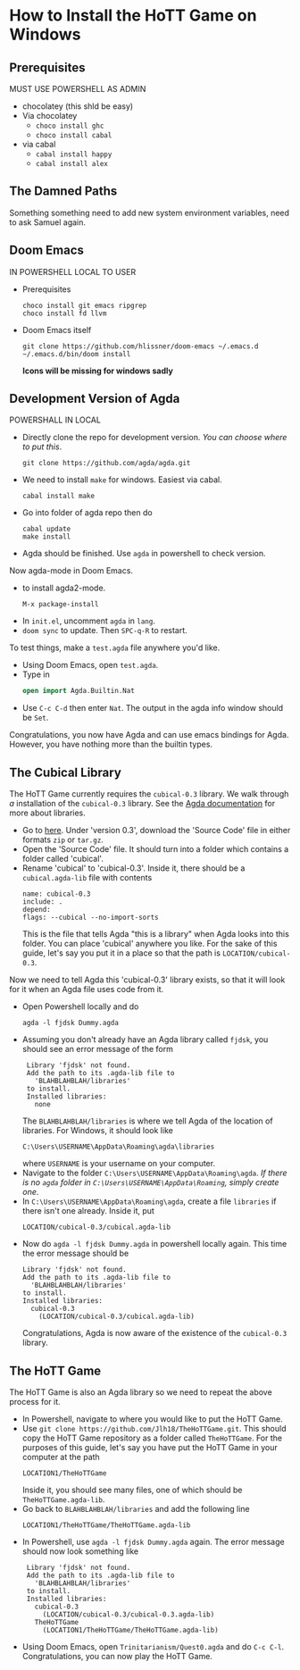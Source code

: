 How to Install the HoTT Game on Windows
=======================================

## Prerequisites
   
MUST USE POWERSHELL AS ADMIN
- chocolatey (this shld be easy)
- Via chocolatey
  - `choco install ghc`
  - `choco install cabal`
- via cabal
  - `cabal install happy`
  - `cabal install alex`

## The Damned Paths

Something something need to add new system environment variables,
need to ask Samuel again.

## Doom Emacs

IN POWERSHELL LOCAL TO USER

- Prerequisites
  ```
  choco install git emacs ripgrep
  choco install fd llvm
  ``` 
- Doom Emacs itself
  ```
  git clone https://github.com/hlissner/doom-emacs ~/.emacs.d
  ~/.emacs.d/bin/doom install
  ```
  **Icons will be missing for windows sadly**
  
## Development Version of Agda 

POWERSHALL IN LOCAL
- Directly clone the repo for development version.
  _You can choose where to put this_.
  ```
  git clone https://github.com/agda/agda.git
  ```
- We need to install `make` for windows. Easiest via cabal.
  ```
  cabal install make
  ```
- Go into folder of agda repo then do
  ```
  cabal update
  make install
  ```
- Agda should be finished. Use `agda` in powershell to check version.

Now agda-mode in Doom Emacs.
- to install agda2-mode.
  ```
  M-x package-install
  ```
- In `init.el`, uncomment `agda` in `lang`.
- `doom sync` to update. Then `SPC-q-R` to restart.

To test things, make a `test.agda` file anywhere you'd like.
- Using Doom Emacs, open `test.agda`. 
- Type in
  ```agda
  open import Agda.Builtin.Nat
  ```
- Use `C-c C-d` then enter `Nat`.
  The output in the agda info window should be `Set`.
  
Congratulations, you now have Agda and
can use emacs bindings for Agda.
However, you have nothing more than the
builtin types.

## The Cubical Library

The HoTT Game currently requires the `cubical-0.3` library.
We walk through _a_ installation of the `cubical-0.3` library.
See the [Agda documentation](https://agda.readthedocs.io/en/latest/tools/package-system.html) 
for more about libraries.

- Go to [here](https://github.com/agda/cubical/releases).
  Under 'version 0.3', 
  download the 'Source Code' file in either formats `zip` or `tar.gz`. 
- Open the 'Source Code' file.
  It should turn into a folder which contains a folder called 
  'cubical'.
- Rename 'cubical' to 'cubical-0.3'. 
  Inside it, there should be a `cubical.agda-lib` file
  with contents 
  ```
  name: cubical-0.3
  include: .
  depend:
  flags: --cubical --no-import-sorts
  ```
  This is the file that tells Agda "this is a library" when
  Agda looks into this folder.
  You can place 'cubical' anywhere you like.
  For the sake of this guide,
  let's say you put it in a place so that
  the path is `LOCATION/cubical-0.3`.

Now we need to tell Agda this 'cubical-0.3' library exists,
so that it will look for it when an Agda file uses code from it.

- Open Powershell locally and do 
  ```
  agda -l fjdsk Dummy.agda
  ```
- Assuming you don't already have an Agda library called `fjdsk`,
  you should see an error message of the form 
  ```
   Library 'fjdsk' not found.
   Add the path to its .agda-lib file to
     'BLAHBLAHBLAH/libraries'
   to install.
   Installed libraries:
     none
  ```
  The `BLAHBLAHBLAH/libraries` is where we tell Agda of
  the location of libraries.
  For Windows, it should look like
  ```
  C:\Users\USERNAME\AppData\Roaming\agda\libraries
  ```
  where `USERNAME` is your username on your computer.
- Navigate to the folder 
  `C:\Users\USERNAME\AppData\Roaming\agda`.
  _If there is no `agda` folder in 
  `C:\Users\USERNAME\AppData\Roaming`,
  simply create one_.
- In `C:\Users\USERNAME\AppData\Roaming\agda`,
  create a file `libraries` if there isn't one already.
  Inside it, put 
  ```
  LOCATION/cubical-0.3/cubical.agda-lib 
  ```
- Now do `agda -l fjdsk Dummy.agda` in powershell locally again.
  This time the error message should be 
  ```
  Library 'fjdsk' not found.
  Add the path to its .agda-lib file to
    'BLAHBLAHBLAH/libraries'
  to install.
  Installed libraries:
    cubical-0.3
      (LOCATION/cubical-0.3/cubical.agda-lib)
  ```
  Congratulations, Agda is now aware of 
  the existence of the `cubical-0.3` library.
  
## The HoTT Game

The HoTT Game is also an Agda library
so we need to repeat the above process for it.

- In Powershell, navigate to 
  where you would like to put the HoTT Game.
- Use `git clone https://github.com/Jlh18/TheHoTTGame.git`.
  This should copy the HoTT Game repository as
  a folder called `TheHoTTGame`.
  For the purposes of this guide,
  let's say you have put the HoTT Game in your computer
  at the path
  ```
  LOCATION1/TheHoTTGame
  ```
  Inside it, you should see many files,
  one of which should be `TheHoTTGame.agda-lib`.
- Go back to `BLAHBLAHBLAH/libraries`
  and add the following line
  ```
  LOCATION1/TheHoTTGame/TheHoTTGame.agda-lib
  ```
- In Powershell, use `agda -l fjdsk Dummy.agda` again.
  The error message should now look something like 
  ```
   Library 'fjdsk' not found.
   Add the path to its .agda-lib file to
     'BLAHBLAHBLAH/libraries'
   to install.
   Installed libraries:
     cubical-0.3
       (LOCATION/cubical-0.3/cubical-0.3.agda-lib)
     TheHoTTGame
       (LOCATION1/TheHoTTGame/TheHoTTGame.agda-lib)
  ```
- Using Doom Emacs, 
  open `Trinitarianism/Quest0.agda` and do `C-c C-l`.
  Congratulations, you can now play the HoTT Game.
